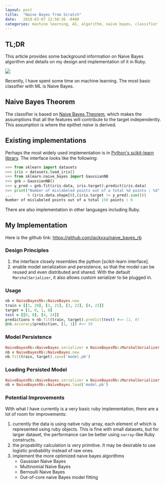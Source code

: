 ```yaml
---
layout: post
title:  "Naive Bayes from Scratch"
date:   2018-03-07 12:50:36 -0400
categories: machine learning, AI, algorithm, naive bayes, classifier
---
```


## TL;DR

This article provides some background information on Naive Bayes algorithm and details on my design and implementation of it in Ruby.

<img src="https://upload.wikimedia.org/wikipedia/commons/thumb/1/18/Bayes%27_Theorem_MMB_01.jpg/440px-Bayes%27_Theorem_MMB_01.jpg">

Recently, I have spent some time on machine learning. The most basic classifier with ML is Naive Bayes. 

## Naive Bayes Theorem

The classifier is based on [Naive Bayes Theorem], which makes the assumptions that all the features will contribute to the target independently. This assumption is where the epithet *naive* is derived.

[Naive Bayes Theorem]: https://en.wikipedia.org/wiki/Bayes%27_theorem

## Existing implementations

Perhaps the most widely used implementation is in [Python's scikit-learn library]. The interface looks like the following:

```python
>>> from sklearn import datasets
>>> iris = datasets.load_iris()
>>> from sklearn.naive_bayes import GaussianNB
>>> gnb = GaussianNB()
>>> y_pred = gnb.fit(iris.data, iris.target).predict(iris.data)
>>> print("Number of mislabeled points out of a total %d points : %d"
...       % (iris.data.shape[0],(iris.target != y_pred).sum()))
Number of mislabeled points out of a total 150 points : 6
```

There are also implementation in other languages including Ruby.


[Python's scikit-learn library]: http://scikit-learn.org/stable/modules/naive_bayes.html

## My Implementation

Here is the github link: https://github.com/jackxxu/naive_bayes_rb

### Design Principles


1. the interface closely resembles the python [scikit-learn interface].
2. enable model serialization and persistence, so that the model can be reused and even distributed and shared. With the default `MarshalSerializer`, it also allows custom serializer to be plugged in.

### Usage

```ruby
nb = NaiveBayesRb::NaiveBayes.new
train = [[1, 20], [2, 21], [3, 22], [4, 23]] 
target = [1, 0, 1, 0] 
test = [[0, 0], [4, 24]]
predictions = nb.fit(train, target).predict(test) #=> [1, 0] 
@nb.accuracy(prediction, [1, 1]) #=> 50
```
### Model Persistence

```ruby
NaiveBayesRb::NaiveBayes.serializer = NaiveBayesRb::MarshalSerializer
nb = NaiveBayesRb::NaiveBayes.new
nb.fit(train, target).save('model.pb')
```

### Loading Persisted Model

```ruby
NaiveBayesRb::NaiveBayes.serializer = NaiveBayesRb::MarshalSerializer
nb = NaiveBayesRb::NaiveBayes.load('model.pb')
```

### Potential Improvements

With what I have currently is a very basic ruby implementation, there are a lot of room for improvements:
1. currently the data is using native ruby array, each element of which is represented using ruby objects. This is fine with small datasets, but for larger dataset, the performance can be better using `narray`-like Ruby constructs.
2. the propability calculation is very primitive. It may be desirable to use logistic probability instead of raw ones. 
3. implement the more optimized naive bayes algorithms
    * Gaussian Naive Bayes
    * Multinomial Naive Bayes
    * Bernoulli Naive Bayes
    * Out-of-core naive Bayes model fitting